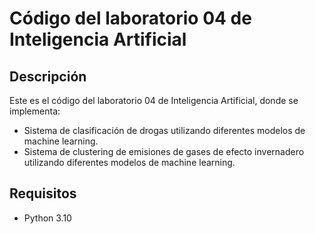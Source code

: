 # Código del laboratorio 04 de Inteligencia Artificial

## Descripción

Este es el código del laboratorio 04 de Inteligencia Artificial, donde se implementa:

- Sistema de clasificación de drogas utilizando diferentes modelos de machine learning.
- Sistema de clustering de emisiones de gases de efecto invernadero utilizando diferentes modelos de machine learning.

## Requisitos

- Python 3.10
